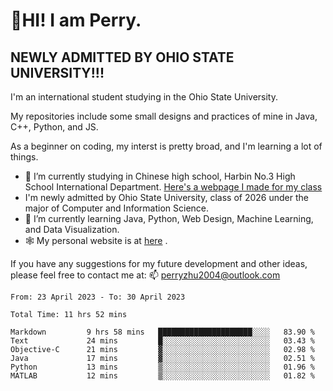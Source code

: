 # 🌄HI! I am Perry. <br> #
## NEWLY ADMITTED BY OHIO STATE UNIVERSITY!!! ##  
I'm an international student studying in the Ohio State University. <br>

My repositories include some small designs and practices of mine in Java, C++, Python, and JS. <br>

As a beginner on coding, my interst is pretty broad, and I'm learning a lot of things. <br>
- 🔭 I’m currently studying in Chinese high school, Harbin No.3 High School International Department. [Here's a webpage I made for my class](https://perry2004.github.io/weirdos/)
- I'm newly admitted by Ohio State University, class of 2026 under the major of Computer and Information Science. 
- 🌱 I’m currently learning Java, Python, Web Design, Machine Learning, and Data Visualization. 
- 🕸️ My personal website is at <a href="https://zhu-yp.cn">here</a> .  

If you have any suggestions for my future development and other ideas, please feel free to contact me at: 📫 [perryzhu2004@outlook.com](mailto:perryzhu2004@outlook.com)

<!--START_SECTION:waka-->

```text
From: 23 April 2023 - To: 30 April 2023

Total Time: 11 hrs 52 mins

Markdown         9 hrs 58 mins   █████████████████████░░░░   83.90 %
Text             24 mins         █░░░░░░░░░░░░░░░░░░░░░░░░   03.43 %
Objective-C      21 mins         ▓░░░░░░░░░░░░░░░░░░░░░░░░   02.98 %
Java             17 mins         ▓░░░░░░░░░░░░░░░░░░░░░░░░   02.51 %
Python           13 mins         ▒░░░░░░░░░░░░░░░░░░░░░░░░   01.96 %
MATLAB           12 mins         ▒░░░░░░░░░░░░░░░░░░░░░░░░   01.82 %
```

<!--END_SECTION:waka-->